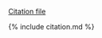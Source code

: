 [Citation file](https://github.com/McTavishLab/R_OpenTree_tutorials/blob/gh-pages/_includes/citation.md)

{% include citation.md %}
